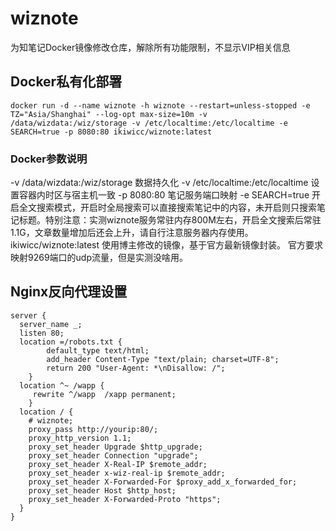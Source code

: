 # wiznote
为知笔记Docker镜像修改仓库，解除所有功能限制，不显示VIP相关信息

## Docker私有化部署

```
docker run -d --name wiznote -h wiznote --restart=unless-stopped -e TZ="Asia/Shanghai" --log-opt max-size=10m -v /data/wizdata:/wiz/storage -v /etc/localtime:/etc/localtime -e SEARCH=true -p 8080:80 ikiwicc/wiznote:latest
```

### Docker参数说明
-v /data/wizdata:/wiz/storage 数据持久化
-v /etc/localtime:/etc/localtime 设置容器内时区与宿主机一致
-p 8080:80 笔记服务端口映射
-e SEARCH=true 开启全文搜索模式，开启时全局搜索可以直接搜索笔记中的内容，未开启则只搜索笔记标题。特别注意：实测wiznote服务常驻内存800M左右，开启全文搜索后常驻1.1G，文章数量增加后还会上升，请自行注意服务器内存使用。
ikiwicc/wiznote:latest 使用博主修改的镜像，基于官方最新镜像封装。
官方要求映射9269端口的udp流量，但是实测没啥用。

## Nginx反向代理设置

```
server {
  server_name _;
  listen 80;
  location =/robots.txt {
        default_type text/html;
        add_header Content-Type "text/plain; charset=UTF-8";
        return 200 "User-Agent: *\nDisallow: /";
    }
  location ^~ /wapp {
     rewrite ^/wapp  /xapp permanent;
    }
  location / {
    # wiznote;
    proxy_pass http://yourip:80/;
    proxy_http_version 1.1;
    proxy_set_header Upgrade $http_upgrade;
    proxy_set_header Connection "upgrade";
    proxy_set_header X-Real-IP $remote_addr;
    proxy_set_header x-wiz-real-ip $remote_addr;
    proxy_set_header X-Forwarded-For $proxy_add_x_forwarded_for;
    proxy_set_header Host $http_host;
    proxy_set_header X-Forwarded-Proto "https";
  }
}
```
